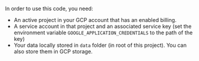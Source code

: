 In order to use this code, you need:

- An active project in your GCP account that has an enabled billing.
- A service account in that project and an associated service key (set the environment variable `GOOGLE_APPLICATION_CREDENTIALS` to the path of the key)
- Your data locally stored in `data` folder (in root of this project). You can also store them in GCP storage.
